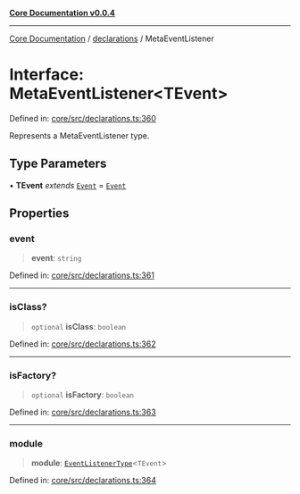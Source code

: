 [**Core Documentation v0.0.4**](../../README.md)

***

[Core Documentation](../../modules.md) / [declarations](../README.md) / MetaEventListener

# Interface: MetaEventListener\<TEvent\>

Defined in: [core/src/declarations.ts:360](https://github.com/stonemjs/core/blob/e4675fc5d1a8e120fdb4d54e226a2496fdda3681/src/declarations.ts#L360)

Represents a MetaEventListener type.

## Type Parameters

• **TEvent** *extends* [`Event`](../../events/Event/classes/Event.md) = [`Event`](../../events/Event/classes/Event.md)

## Properties

### event

> **event**: `string`

Defined in: [core/src/declarations.ts:361](https://github.com/stonemjs/core/blob/e4675fc5d1a8e120fdb4d54e226a2496fdda3681/src/declarations.ts#L361)

***

### isClass?

> `optional` **isClass**: `boolean`

Defined in: [core/src/declarations.ts:362](https://github.com/stonemjs/core/blob/e4675fc5d1a8e120fdb4d54e226a2496fdda3681/src/declarations.ts#L362)

***

### isFactory?

> `optional` **isFactory**: `boolean`

Defined in: [core/src/declarations.ts:363](https://github.com/stonemjs/core/blob/e4675fc5d1a8e120fdb4d54e226a2496fdda3681/src/declarations.ts#L363)

***

### module

> **module**: [`EventListenerType`](../type-aliases/EventListenerType.md)\<`TEvent`\>

Defined in: [core/src/declarations.ts:364](https://github.com/stonemjs/core/blob/e4675fc5d1a8e120fdb4d54e226a2496fdda3681/src/declarations.ts#L364)
